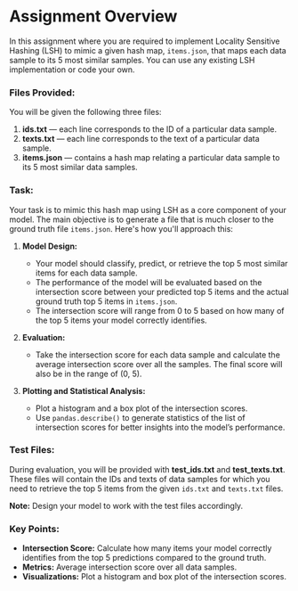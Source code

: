 # Assignment Overview

In this assignment where you are required to implement Locality Sensitive Hashing (LSH) to mimic a given hash map, `items.json`, that maps each data sample to its 5 most similar samples. You can use any existing LSH implementation or code your own.

### Files Provided:
You will be given the following three files:
1. **ids.txt** — each line corresponds to the ID of a particular data sample.
2. **texts.txt** — each line corresponds to the text of a particular data sample.
3. **items.json** — contains a hash map relating a particular data sample to its 5 most similar data samples.

### Task:
Your task is to mimic this hash map using LSH as a core component of your model. The main objective is to generate a file that is much closer to the ground truth file `items.json`. Here's how you'll approach this:

1. **Model Design:** 
    - Your model should classify, predict, or retrieve the top 5 most similar items for each data sample.
    - The performance of the model will be evaluated based on the intersection score between your predicted top 5 items and the actual ground truth top 5 items in `items.json`. 
    - The intersection score will range from 0 to 5 based on how many of the top 5 items your model correctly identifies.

2. **Evaluation:**
    - Take the intersection score for each data sample and calculate the average intersection score over all the samples. The final score will also be in the range of (0, 5).

3. **Plotting and Statistical Analysis:**
    - Plot a histogram and a box plot of the intersection scores.
    - Use `pandas.describe()` to generate statistics of the list of intersection scores for better insights into the model’s performance.

### Test Files:
During evaluation, you will be provided with **test_ids.txt** and **test_texts.txt**. These files will contain the IDs and texts of data samples for which you need to retrieve the top 5 items from the given `ids.txt` and `texts.txt` files.

**Note:** Design your model to work with the test files accordingly.

### Key Points:
- **Intersection Score:** Calculate how many items your model correctly identifies from the top 5 predictions compared to the ground truth.
- **Metrics:** Average intersection score over all data samples.
- **Visualizations:** Plot a histogram and box plot of the intersection scores.
